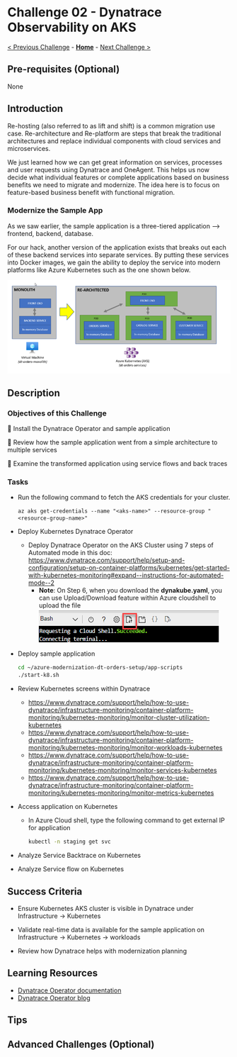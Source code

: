 # Challenge 02 - Dynatrace Observability on AKS

[< Previous Challenge](./Challenge-01.md) - **[Home](../README.md)** - [Next Challenge >](./Challenge-03.md)

<!--
***This is a template for a single challenge. The italicized text provides hints & examples of what should or should NOT go in each section.  You should remove all italicized & sample text and replace with your content.***
-->


## Pre-requisites (Optional)
<!--
*Your hack's "Challenge 0" should cover pre-requisites for the entire hack, and thus this section is optional and may be omitted.  If you wish to spell out specific previous challenges that must be completed before starting this challenge, you may do so here.*
-->
None
## Introduction

<!--

*This section should provide an overview of the technologies or tasks that will be needed to complete the this challenge.  This includes the technical context for the challenge, as well as any new "lessons" the attendees should learn before completing the challenge.*

*Optionally, the coach or event host is encouraged to present a mini-lesson (with a PPT or video) to set up the context & introduction to each challenge. A summary of the content of that mini-lesson is a good candidate for this Introduction section*

*For example:*

When setting up an IoT device, it is important to understand how 'thingamajigs' work. Thingamajigs are a key part of every IoT device and ensure they are able to communicate properly with edge servers. Thingamajigs require IP addresses to be assigned to them by a server and thus must have unique MAC addresses. In this challenge, you will get hands on with a thingamajig and learn how one is configured.
-->

Re-hosting (also referred to as lift and shift) is a common migration use case. Re-architecture and Re-platform are steps that break the traditional architectures and replace individual components with cloud services and microservices.

We just learned how we can get great information on services, processes and user requests using Dynatrace and OneAgent. This helps us now decide what individual features or complete applications based on business benefits we need to migrate and modernize. The idea here is to focus on feature-based business benefit with functional migration.

### Modernize the Sample App
As we saw earlier, the sample application is a three-tiered application --> frontend, backend, database.

For our hack, another version of the application exists that breaks out each of these backend services into separate services. By putting these services into Docker images, we gain the ability to deploy the service into modern platforms like Azure Kubernetes such as the one shown below.

![](images/challenge2-app-architecture.png )

## Description

<!--

*This section should clearly state the goals of the challenge and any high-level instructions you want the students to follow. You may provide a list of specifications required to meet the goals. If this is more than 2-3 paragraphs, it is likely you are not doing it right.*

***NOTE:** Do NOT use ordered lists as that is an indicator of 'step-by-step' instructions. Instead, use bullet lists to list out goals and/or specifications.*

***NOTE:** You may use Markdown sub-headers to organize key sections of your challenge description.*

*Optionally, you may provide resource files such as a sample application, code snippets, or templates as learning aids for the students. These files are stored in the hack's `Student/Resources` folder. It is the coach's responsibility to package these resources into a Resources.zip file and provide it to the students at the start of the hack.*

**Note** Do NOT provide direct links to files or folders in the What The Hack repository from the student guide. Instead, you should refer to the Resource.zip file provided by the coach.*

**Note** As an exception, you may provide a GitHub 'raw' link to an individual file such as a PDF or Office document, so long as it does not open the contents of the file in the What The Hack repo on the GitHub website.*

***Note:** Any direct links to the What The Hack repo will be flagged for review during the review process by the WTH V-Team, including exception cases.*

*Sample challenge text for the IoT Hack Of The Century:*

In this challenge, you will properly configure the thingamajig for your IoT device so that it can communicate with the mother ship.

You can find a sample `thingamajig.config` file in the `/ChallengeXX` folder of the Resources.zip file provided by your coach. This is a good starting reference, but you will need to discover how to set exact settings.

Please configure the thingamajig with the following specifications:
- Use dynamic IP addresses
- Only trust the following whitelisted servers: "mothership", "IoTQueenBee" 
- Deny access to "IoTProxyShip"

You can view an architectural diagram of an IoT thingamajig here: [Thingamajig.PDF](/Student/Resources/Architecture.PDF?raw=true).
-->

### Objectives of this Challenge
🔷 Install the Dynatrace Operator and sample application

🔷 Review how the sample application went from a simple architecture to multiple services

🔷 Examine the transformed application using service flows and back traces

### Tasks
- Run the following command to fetch the AKS credentials for your cluster.
    ```shell
    az aks get-credentials --name "<aks-name>" --resource-group "<resource-group-name>"
    ```


- Deploy Kubernetes Dynatrace Operator
    - Deploy Dynatrace Operator on the AKS Cluster using 7 steps of Automated mode in this doc: https://www.dynatrace.com/support/help/setup-and-configuration/setup-on-container-platforms/kubernetes/get-started-with-kubernetes-monitoring#expand--instructions-for-automated-mode--2
        -  **Note**: On Step 6, when you download the **dynakube.yaml**, you can use Upload/Download feature within Azure cloudshell to upload the file
            ![](images/challenge2-azure-cloudshell-upload.png)
- Deploy sample application
    ```bash
    cd ~/azure-modernization-dt-orders-setup/app-scripts
    ./start-k8.sh
    ```
- Review Kubernetes screens within Dynatrace
    - https://www.dynatrace.com/support/help/how-to-use-dynatrace/infrastructure-monitoring/container-platform-monitoring/kubernetes-monitoring/monitor-cluster-utilization-kubernetes
    - https://www.dynatrace.com/support/help/how-to-use-dynatrace/infrastructure-monitoring/container-platform-monitoring/kubernetes-monitoring/monitor-workloads-kubernetes
    - https://www.dynatrace.com/support/help/how-to-use-dynatrace/infrastructure-monitoring/container-platform-monitoring/kubernetes-monitoring/monitor-services-kubernetes
    - https://www.dynatrace.com/support/help/how-to-use-dynatrace/infrastructure-monitoring/container-platform-monitoring/kubernetes-monitoring/monitor-metrics-kubernetes
- Access application on Kubernetes
    - In Azure Cloud shell, type the following command to get external IP for application
        ```bash
        kubectl -n staging get svc        
        ```
- Analyze Service Backtrace on Kubernetes
- Analyze Service flow on Kubernetes

## Success Criteria

<!--
*Success criteria goes here. The success criteria should be a list of checks so a student knows they have completed the challenge successfully. These should be things that can be demonstrated to a coach.* 

*The success criteria should not be a list of instructions.*

*Success criteria should always start with language like: "Validate XXX..." or "Verify YYY..." or "Show ZZZ..." or "Demonstrate you understand VVV..."*

*Sample success criteria for the IoT sample challenge:*

To complete this challenge successfully, you should be able to:
- Verify that the IoT device boots properly after its thingamajig is configured.
- Verify that the thingamajig can connect to the mothership.
- Demonstrate that the thingamajic will not connect to the IoTProxyShip
-->

- Ensure Kubernetes AKS cluster is visible in Dynatrace under Infrastructure -> Kubernetes

- Validate real-time data is available for the sample application on Infrastructure -> Kubernetes -> workloads

- Review how Dynatrace helps with modernization planning

## Learning Resources

<!--
_List of relevant links and online articles that should give the attendees the knowledge needed to complete the challenge._

*Think of this list as giving the students a head start on some easy Internet searches. However, try not to include documentation links that are the literal step-by-step answer of the challenge's scenario.*

***Note:** Use descriptive text for each link instead of just URLs.*

*Sample IoT resource links:*

- [What is a Thingamajig?](https://www.bing.com/search?q=what+is+a+thingamajig)
- [10 Tips for Never Forgetting Your Thingamajic](https://www.youtube.com/watch?v=dQw4w9WgXcQ)
- [IoT & Thingamajigs: Together Forever](https://www.youtube.com/watch?v=yPYZpwSpKmA)

-->

- [Dynatrace Operator documentation](https://www.dynatrace.com/support/help/setup-and-configuration/setup-on-container-platforms/kubernetes/get-started-with-kubernetes-monitoring)
- [Dynatrace Operator blog](https://www.dynatrace.com/news/blog/new-dynatrace-operator-elevates-cloud-native-observability-for-kubernetes/)

## Tips

<!--

*This section is optional and may be omitted.*

*Add tips and hints here to give students food for thought. Sample IoT tips:*

- IoTDevices can fail from a broken heart if they are not together with their thingamajig. Your device will display a broken heart emoji on its screen if this happens.
- An IoTDevice can have one or more thingamajigs attached which allow them to connect to multiple networks.
-->
## Advanced Challenges (Optional)

<!--

*If you want, you may provide additional goals to this challenge for folks who are eager.*

*This section is optional and may be omitted.*

*Sample IoT advanced challenges:*

Too comfortable?  Eager to do more?  Try these additional challenges!

- Observe what happens if your IoTDevice is separated from its thingamajig.
- Configure your IoTDevice to connect to BOTH the mothership and IoTQueenBee at the same time.
-->
